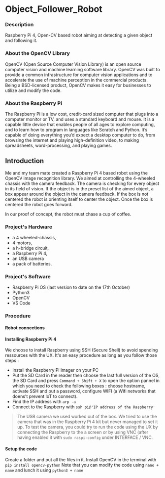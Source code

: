 # Object_Follower_Robot
### Description
Raspberry Pi 4, Open-CV based robot aiming at detecting a given object and following it.

### About the OpenCV Library
OpenCV (Open Source Computer Vision Library) is an open source computer vision and machine learning software library. OpenCV was built to provide a common infrastructure for computer vision applications and to accelerate the use of machine perception in the commercial products. Being a BSD-licensed product, OpenCV makes it easy for businesses to utilize and modify the code.

### About the Raspberry Pi
The Raspberry Pi is a low cost, credit-card sized computer that plugs into a computer monitor or TV, and uses a standard keyboard and mouse. It is a capable little device that enables people of all ages to explore computing, and to learn how to program in languages like Scratch and Python. It’s capable of doing everything you’d expect a desktop computer to do, from browsing the internet and playing high-definition video, to making spreadsheets, word-processing, and playing games.

## Introduction
Me and my team mate created a Raspberry Pi 4 based robot using the OpenCV image recognition library.
We aimed at controlling the 4-wheeled chassis with the camera feedback.
The camera is checking for every object in its field of vision. If the object is in the preset list of the aimed object, a box appear around the object in the camera feedback.
If the box is not centered the robot is orienting itself to center the object. Once the box is centered the robot goes forward.

In our proof of concept, the robot must chase a cup of coffee.

### Project's Hardware
- a 4 wheeled-chassis, 
- 4 motors, 
- a h-bridge circuit, 
- a Raspberry Pi 4, 
- an USB camera 
- a pack of batteries.

### Project's Software
- Raspberry Pi OS (last version to date on the 17th October)
- Python3
- OpenCV
- VS Code

### Procedure
#### Robot connections

#### Installing Raspberry Pi 4
We choose to install Raspberry using SSH (Secure Shell) to avoid spending ressources with the UX. It's an easy procedure as long as you follow those steps :
- Install the Raspberry Pi Imager on your PC
- Put the SD Card in the reader then choose the last full version of the OS, the SD Card and press `Command + Shift + X` to open the option pannel in which you need to check the following boxes : choose hostname, activate SSH and put a password, configure WIFI (a Wifi networks that doens't prevent IoT to connect).
- Find the IP address with `arp -a`
- Connect to the Raspberry with `ssh pi@'IP address of the Raspberry'`

> The USB camera we used worked out of the box. We tried to use the camera that was in the Raspberry Pi 4 kit but never managed to set it up. To test the camera, you could try to run the code using the UX by connecting the Raspberry to the a screen or by using VNC (after having enabled it with `sudo raspi-config` under INTERFACE / VNC.

#### Setup the code
Create a folder and put all the files in it.
Install OpenCV in the terminal with `pip install opencv-python`
Note that you can modify the code using `nano + name` and lunch it using `python3 + name`
